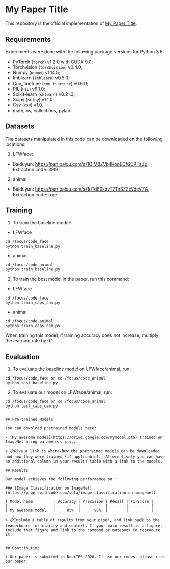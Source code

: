 # My Paper Title

This repository is the official implementation of [My Paper Title](https://arxiv.org/abs/2030.12345). 

## Requirements

Experiments were done with the following package versions for Python 3.6:
 - PyTorch (`torch`) v1.2.0 with CUDA 9.0;
 - Torchvision (`torchvision`) v0.4.0;
 - Numpy (`numpy`) v1.14.5;
 - Imblearn (`imblearn`) v0.5.0;
 - Cnn_finetune (`cnn_finetune`) v0.6.0;
 - PIL (`PIL`) v6.1.0;
 - Scikit-learn (`sklearn`) v0.21.3;
 - Scipy (`scipy`) v1.1.0;
 - Csv (`csv`) v1.0.
 - math, os, collections, pylab.
 
## Datasets

The datasets manipulated in this code can be downloaded on the following locations:
1. LFWface:
  - Baiduyun: https://pan.baidu.com/s/1QIM8ZVbitRopECfGCKTaZg,    Extraction code: 39t9;

2. animal:
  - Baiduyun: https://pan.baidu.com/s/1dTd80kqvT7TnSZZcVdeVZA,    Extraction code: ixqe.


## Training

1. To train the baseline model: 
 - LFWface
```train
cd /focus/code_face
python train_baseline.py
```
 - animal
 ```train
cd /focus/code_animal
python train_baseline.py
```
2. To train the best model in the paper, run this command:
 - LFWface
```train
cd /focus/code_face
python train_caps_cam.py
```
 - animal
 ```train
cd /focus/code_animal
python train_caps_cam.py
```
When training this model, if training accuracy does not increase, multiply the learning rate by 0.1.

## Evaluation

1. To evaluate the baseline model on LFWface/animal, run:
```eval
cd /focus/code_face or cd /focus/code_animal
python test_baseline.py 
```
2. To evaluate our model on LFWface/animal, run:
```eval
cd /focus/code_face or cd /focus/code_animal
python test_caps_cam.py 


## Pre-trained Models

You can download pretrained models here:

- [My awesome model](https://drive.google.com/mymodel.pth) trained on ImageNet using parameters x,y,z. 

> 📋Give a link to where/how the pretrained models can be downloaded and how they were trained (if applicable).  Alternatively you can have an additional column in your results table with a link to the models.

## Results

Our model achieves the following performance on :

### [Image Classification on ImageNet](https://paperswithcode.com/sota/image-classification-on-imagenet)

| Model name         | Accuracy | Precision | Recall | F1-Score |
| ------------------ |--------- | --------- |------- |--------- |
| My awesome model   |     85%  |      95%  |        |          |

> 📋Include a table of results from your paper, and link back to the leaderboard for clarity and context. If your main result is a figure, include that figure and link to the command or notebook to reproduce it. 


## Contributing

> Our paper is submited to NeurIPS 2020. If use our codes, please cite our paper.
